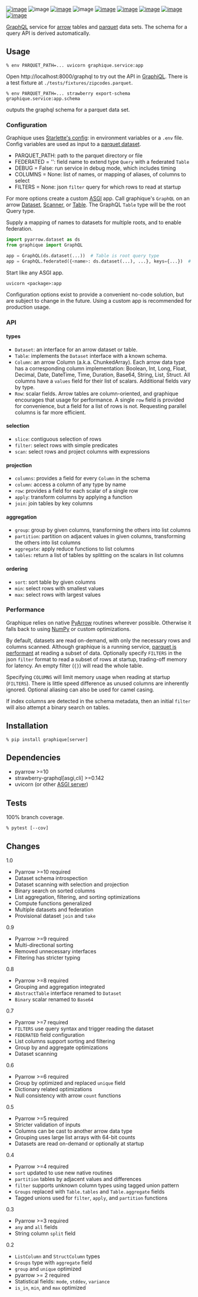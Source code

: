 [![image](https://img.shields.io/pypi/v/graphique.svg)](https://pypi.org/project/graphique/)
![image](https://img.shields.io/pypi/pyversions/graphique.svg)
[![image](https://pepy.tech/badge/graphique)](https://pepy.tech/project/graphique)
![image](https://img.shields.io/pypi/status/graphique.svg)
[![image](https://github.com/coady/graphique/workflows/build/badge.svg)](https://github.com/coady/graphique/actions)
[![image](https://codecov.io/gh/coady/graphique/branch/main/graph/badge.svg)](https://codecov.io/gh/coady/graphique/)
[![image](https://github.com/coady/graphique/workflows/codeql/badge.svg)](https://github.com/coady/graphique/security/code-scanning)
[![image](https://img.shields.io/badge/code%20style-black-000000.svg)](https://pypi.org/project/black/)
[![image](http://mypy-lang.org/static/mypy_badge.svg)](http://mypy-lang.org/)

[GraphQL](https://graphql.org) service for [arrow](https://arrow.apache.org) tables and [parquet](https://parquet.apache.org) data sets. The schema for a query API is derived automatically.

## Usage
```console
% env PARQUET_PATH=... uvicorn graphique.service:app
```

Open http://localhost:8000/graphql to try out the API in [GraphiQL](https://github.com/graphql/graphiql/tree/main/packages/graphiql#readme). There is a test fixture at `./tests/fixtures/zipcodes.parquet`.

```console
% env PARQUET_PATH=... strawberry export-schema graphique.service:app.schema
```
outputs the graphql schema for a parquet data set.

### Configuration
Graphique uses [Starlette's config](https://www.starlette.io/config/): in environment variables or a `.env` file. Config variables are used as input to a [parquet dataset](https://arrow.apache.org/docs/python/dataset.html).

* PARQUET_PATH: path to the parquet directory or file
* FEDERATED = '': field name to extend type `Query` with a federated `Table` 
* DEBUG = False: run service in debug mode, which includes timing
* COLUMNS = None: list of names, or mapping of aliases, of columns to select
* FILTERS = None: json `filter` query for which rows to read at startup

For more options create a custom [ASGI](https://asgi.readthedocs.io/en/latest/index.html) app. Call graphique's `GraphQL` on an arrow [Dataset](https://arrow.apache.org/docs/python/api/dataset.html), [Scanner](https://arrow.apache.org/docs/python/generated/pyarrow.dataset.Scanner.html), or [Table](https://arrow.apache.org/docs/python/generated/pyarrow.Table.html). The GraphQL `Table` type will be the root Query type.

Supply a mapping of names to datasets for multiple roots, and to enable federation.

```python
import pyarrow.dataset as ds
from graphique import GraphQL

app = GraphQL(ds.dataset(...))  # Table is root query type
app = GraphQL.federated({<name>: ds.dataset(...), ...}, keys={...})  # Tables on federated fields
```

Start like any ASGI app.

```console
uvicorn <package>:app
```

Configuration options exist to provide a convenient no-code solution, but are subject to change in the future. Using a custom app is recommended for production usage.

### API
#### types
* `Dataset`: an interface for an arrow dataset or table.
* `Table`: implements the `Dataset` interface with a known schema.
* `Column`: an arrow Column (a.k.a. ChunkedArray). Each arrow data type has a corresponding column implementation: Boolean, Int, Long, Float, Decimal, Date, DateTime, Time, Duration, Base64, String, List, Struct. All columns have a `values` field for their list of scalars. Additional fields vary by type.
* `Row`: scalar fields. Arrow tables are column-oriented, and graphique encourages that usage for performance. A single `row` field is provided for convenience, but a field for a list of rows is not. Requesting parallel columns is far more efficient.

#### selection
* `slice`: contiguous selection of rows
* `filter`: select rows with simple predicates
* `scan`: select rows and project columns with expressions

#### projection
* `columns`: provides a field for every `Column` in the schema
* `column`: access a column of any type by name
* `row`: provides a field for each scalar of a single row
* `apply`: transform columns by applying a function
* `join`: join tables by key columns

#### aggregation
* `group`: group by given columns, transforming the others into list columns
* `partition`: partition on adjacent values in given columns, transforming the others into list columns
* `aggregate`: apply reduce functions to list columns
* `tables`: return a list of tables by splitting on the scalars in list columns

#### ordering
* `sort`: sort table by given columns
* `min`: select rows with smallest values
* `max`: select rows with largest values

### Performance
Graphique relies on native [PyArrow](https://arrow.apache.org/docs/python/index.html) routines wherever possible. Otherwise it falls back to using [NumPy](https://numpy.org/doc/stable/) or custom optimizations.

By default, datasets are read on-demand, with only the necessary rows and columns scanned. Although graphique is a running service, [parquet is performant](https://arrow.apache.org/docs/python/generated/pyarrow.dataset.Dataset.html) at reading a subset of data. Optionally specify `FILTERS` in the json `filter` format to read a subset of rows at startup, trading-off memory for latency. An empty filter (`{}`) will read the whole table.

Specifying `COLUMNS` will limit memory usage when reading at startup (`FILTERS`). There is little speed difference as unused columns are inherently ignored. Optional aliasing can also be used for camel casing.

If index columns are detected in the schema metadata, then an initial `filter` will also attempt a binary search on tables.

## Installation
```console
% pip install graphique[server]
```

## Dependencies
* pyarrow >=10
* strawberry-graphql[asgi,cli] >=0.142
* uvicorn (or other [ASGI server](https://asgi.readthedocs.io/en/latest/implementations.html))

## Tests
100% branch coverage.

```console
% pytest [--cov]
```

## Changes
1.0

* Pyarrow >=10 required
* Dataset schema introspection
* Dataset scanning with selection and projection
* Binary search on sorted columns
* List aggregation, filtering, and sorting optimizations
* Compute functions generalized
* Multiple datasets and federation
* Provisional dataset `join` and `take`

0.9

* Pyarrow >=9 required
* Multi-directional sorting
* Removed unnecessary interfaces
* Filtering has stricter typing

0.8

* Pyarrow >=8 required
* Grouping and aggregation integrated
* `AbstractTable` interface renamed to `Dataset`
* `Binary` scalar renamed to `Base64`

0.7

* Pyarrow >=7 required
* `FILTERS` use query syntax and trigger reading the dataset
* `FEDERATED` field configuration
* List columns support sorting and filtering
* Group by and aggregate optimizations
* Dataset scanning

0.6

* Pyarrow >=6 required
* Group by optimized and replaced `unique` field
* Dictionary related optimizations
* Null consistency with arrow `count` functions

0.5

* Pyarrow >=5 required
* Stricter validation of inputs
* Columns can be cast to another arrow data type
* Grouping uses large list arrays with 64-bit counts
* Datasets are read on-demand or optionally at startup

0.4

* Pyarrow >=4 required
* `sort` updated to use new native routines
* `partition` tables by adjacent values and differences
* `filter` supports unknown column types using tagged union pattern
* `Groups` replaced with `Table.tables` and `Table.aggregate` fields
* Tagged unions used for `filter`, `apply`, and `partition` functions

0.3

* Pyarrow >=3 required
* `any` and `all` fields
* String column `split` field

0.2

* `ListColumn` and `StructColumn` types
* `Groups` type with `aggregate` field
* `group` and `unique` optimized
* pyarrow >= 2 required
* Statistical fields: `mode`, `stddev`, `variance`
* `is_in`, `min`, and `max` optimized
